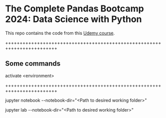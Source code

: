 # The Complete Pandas Bootcamp 2024: Data Science with Python

This repo contains the code from this [Udemy course](https://www.udemy.com/course/the-pandas-bootcamp/).

++++++++++++++++++++++++++++++++++++++++++++++++++++++++++++++++++++++++

## Some commands

activate \<environment\>

++++++++++++++++++++++++++++++++++++++++++++++++++++++++++++++++++++++++

jupyter notebook --notebook-dir="\<Path to desired working folder\>"

jupyter lab --notebook-dir="\<Path to desired working folder\>"

